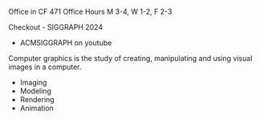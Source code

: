 Office in CF 471
Office Hours M 3-4, W 1-2, F 2-3

Checkout - SIGGRAPH 2024
- ACMSIGGRAPH on youtube

Computer graphics is the study of creating, manipulating and using visual images in a computer.
- Imaging
- Modeling
- Rendering
- Animation